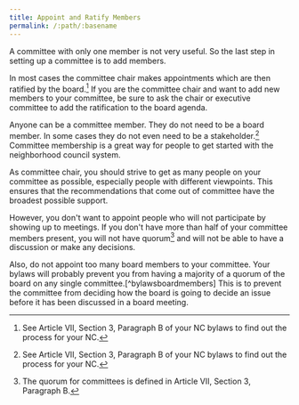 ```yaml
---
title: Appoint and Ratify Members
permalink: /:path/:basename
---
```


A committee with only one member is not very useful. So the last step in setting
up a committee is to add members.

In most cases the committee chair makes appointments which are then ratified by
the board.[^bylawsappointment] If you are the committee chair and want to add
new members to your committee, be sure to ask the chair or executive committee
to add the ratification to the board agenda.

Anyone can be a committee member. They do not need to be a board member. In some
cases they do not even need to be a stakeholder.[^bylawsappointment] Committee
membership is a great way for people to get started with the neighborhood
council system.

As committee chair, you should strive to get as many people on your committee as
possible, especially people with different viewpoints. This ensures that the
recommendations that come out of committee have the broadest possible support.

However, you don't want to appoint people who will not participate by showing up
to meetings. If you don't have more than half of your committee members present,
you will not have quorum[^bylawsquorum] and will not be able to have a
discussion or make any decisions.

Also, do not appoint too many board members to your committee. Your bylaws will
probably prevent you from having a majority of a quorum of the board on any
single committee.[^bylawsboardmembers] This is to prevent the committee from
deciding how the board is going to decide an issue before it has been discussed
in a board meeting.

[^bylawsappointment]:
    See Article VII, Section 3, Paragraph B of your NC bylaws to find out the
    process for your NC.

[^bylawsquorum]:
    The quorum for committees is defined in Article VII, Section 3, Paragraph B.

[^bylawsboardmember]:
    See Article VII, Section 3, Paragraph B of your NC bylaws.
